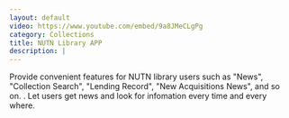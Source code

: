 ```yaml
---
layout: default
video: https://www.youtube.com/embed/9a8JMeCLgPg
category: Collections
title: NUTN Library APP
description: |
---
```

Provide convenient features for NUTN library users such as "News", "Collection Search", "Lending Record", "New Acquisitions News", and so on. . Let users get news and look for infomation every time and every where.